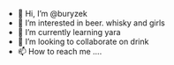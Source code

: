 - 👋 Hi, I’m @buryzek
- 👀 I’m interested in beer. whisky and girls
- 🌱 I’m currently learning yara
- 💞️ I’m looking to collaborate on drink
- 📫 How to reach me ....

<!---
buryzek/buryzek is a ✨ special ✨ repository because its `README.md` (this file) appears on your GitHub profile.
You can click the Preview link to take a look at your changes.
--->
